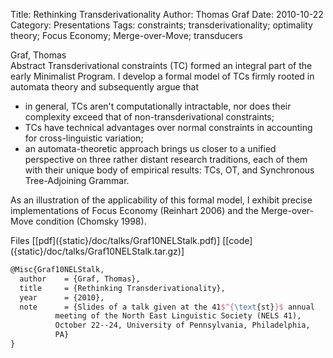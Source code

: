 Title: Rethinking Transderivationality
Author: Thomas Graf
Date: 2010-10-22
Category: Presentations
Tags: constraints; transderivationality; optimality theory; Focus Economy; Merge-over-Move; transducers

<div markdown class="authors">
Graf, Thomas
</div>

<div markdown class="abstract">
<span id="abstract-title">Abstract</span>
Transderivational constraints (TC) formed an integral part of the early Minimalist Program. I develop a formal model of TCs firmly rooted in automata theory and subsequently argue that

- in general, TCs aren't computationally intractable, nor does their complexity exceed that of non-transderivational constraints;
- TCs have technical advantages over normal constraints in accounting for cross-linguistic variation;
- an automata-theoretic approach brings us closer to a unified perspective on three rather distant research traditions, each of them with their unique body of empirical results: TCs, OT, and Synchronous Tree-Adjoining Grammar.

As an illustration of the applicability of this formal model, I exhibit precise implementations of Focus Economy (Reinhart 2006) and the Merge-over-Move condition (Chomsky 1998).
</div>

<div markdown class="files">
<span id="files-title">Files</span>
[[pdf]({static}/doc/talks/Graf10NELStalk.pdf)]
[[code]({static}/doc/talks/Graf10NELStalk.tar.gz)]
</div>

~~~latex
@Misc{Graf10NELStalk,
  author	= {Graf, Thomas},
  title		= {Rethinking Transderivationality},
  year		= {2010},
  note		= {Slides of a talk given at the 41$^{\text{st}}$ annual
		  meeting of the North East Linguistic Society (NELS 41),
		  October 22--24, University of Pennsylvania, Philadelphia,
		  PA}
}
~~~
